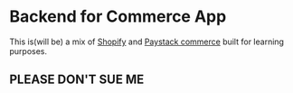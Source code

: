 # Backend for Commerce App

This is(will be) a mix of [Shopify](https://www.shopify.com/) and [Paystack commerce](https://paystack.com/commerce) built for learning purposes.

## **PLEASE DON'T SUE ME**
